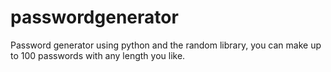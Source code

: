 # passwordgenerator
Password generator using python and the random library, you can make up to 100 passwords with any length you like.
